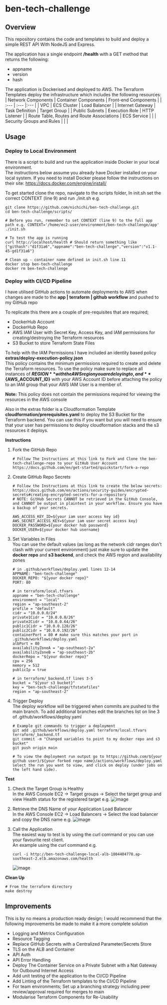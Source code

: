 # ben-tech-challenge
## Overview
This repository contains the code and templates to build and deploy a simple REST API With NodeJS and Express.  
  
The application has a single endpoint **/health** with a GET method that returns the following:
- appname 
- version 
- hash
  
The application is Dockerised and deployed to AWS. The Terraform Templates deploy the infrastructure which includes the following resources: 
| Network Components | Container Components | Front-end Components |
| :---               | :---                 |:---                  |
| VPC                | ECS Cluster          | Load Balancer        |
| Internet Gateway   | Task Definition      | Target Group         |
| Public Subnets     | Execution Role       | HTTP Listener        |
| Route Table, Routes and Route Associations | ECS Service       | |
| Security Groups and Rules |                                    | |
  
## Usage
### Deploy to Local Environment  
There is a script to build and run the application inside Docker in your local environment.  
The instructions below assume you already have Docker installed on your local system. If you need to install Docker please follow the instructions on their site: https://docs.docker.com/engine/install/  
  
To get started clone the repo, navigate to the scripts folder, In init.sh set the correct CONTEXT (line 9) and run ./init.sh e.g.
```
git clone https://github.com/nichichi/ben-tech-challenge.git  
cd ben-tech-challenge/scripts/

# Before you run, remember to set CONTEXT (line 9) to the full app path e.g. CONTEXT='/home/ec2-user/environment/ben-tech-challenge/app'
./init.sh

# To test the app is running
curl http://localhost/health # Should return something like {"githash":"d1f31a6","appname":"ben-tech-challenge","version":"v1.1-45-gd1f31a6"}

# Clean up - container name defined in init.sh line 11
docker stop ben-tech-challenge
docker rm ben-tech-challenge
```  
  
### Deploy with CI/CD Pipeline 
I have utilised GitHub actions to automate deployments to AWS when changes are made to the **app | terraform | github workflow** and pushed to my GitHub repo  
  
To replicate this there are a couple of pre-requisites that are required; 
- DockerHub Account
- DockerHub Repo
- AWS IAM User with Secret Key, Access Key, and IAM permissions for creating/destroying the Terraform resources
- S3 Bucket to store Terraform State Files  
  
To help with the IAM Permissions I have included an identity based policy **extras/deploy-execution-policy.json**  
This policy contains the minimum permissions required to create and delete the Terraform resources. To use the policy make sure to replace all instances of **${REGION}** with the AWS region you are deloying to, and **${AWS_ACCOUNT_ID}** with your AWS Account ID before attaching the policy to an IAM group that your AWS IAM User is a member of.

**Note:** This policy does not contain the permissions required for viewing the resources in the AWS console
  
Also in the extras folder is a Cloudformation Template **cloudformation/prerequisites.yaml** to deploy the S3 Bucket for the Terraform backend. You can use this if you want but you will need to ensure that your user has permissions to deploy cloudformation stacks and the s3 resources it deploys.  
  
**Instructions**
1. Fork the GitHub Repo  
   ```
   # Follow The Instructions at this link to Fork and Clone the ben-tech-challenge-repo to your GitHub User Account
   https://docs.github.com/en/get-started/quickstart/fork-a-repo
   ```
2. Create GitHub Repo Secrets  
   ```
   # Follow the Instructions at this link to create the below secrets: https://docs.github.com/en/actions/security-guides/encrypted-secrets#creating-encrypted-secrets-for-a-repository
   # NOTE: GitHub Secrets CANNOT be retrieved in the GitHub Console, and CANNOT be output in plaintext in your workflow. Ensure you have a backup of your secrets.  
     
   AWS_ACCESS_KEY_ID=${your iam user access key id}
   AWS_SECRET_ACCESS_KEY=${your iam user secret access key}
   DOCKER_PASSWORD=${your docker hub password}
   DOCKER_USER=${your docker hub username}
   ```
3. Set Variables in Files  
   You can use the default values (as long as the network cidr ranges don't clash with your current environment) just make sure to update the **docker repo** and **s3 backend**, and check the AWS region and availability zones
   ```
   # in .github/workflows/deploy.yaml lines 12-14
   APPNAME: "ben-tech-challenge"
   DOCKER_REPO: "${your docker repo}"
   PORT: 80
   
   # in terraform/local.tfvars
   appname = "ben-tech-challenge"
   environment = "local"
   region = "ap-southeast-2"
   profile = "default"
   cidr = "10.0.0.0/24"
   private1Cidr = "10.0.0.0/26"
   private2Cidr = "10.0.0.64/26"
   public1Cidr = "10.0.0.128/26"
   public2Cidr = "10.0.0.192/26"
   containerPort = 80 # make sure this matches your port in .github/workflows/deploy.yaml
   albPort = 80
   availabilityZoneA = "ap-southeast-2a"
   availabilityZoneB = "ap-southeast-2b"
   dockerRepo = "${your docker repo}"
   cpu = 256
   memory = 512
   publicIp = true
   
   # in terraform/_backend.tf lines 3-5
   bucket = "${your s3 bucket}"
   key = "ben-tech-challenge/tfstatefiles"
   region = "ap-southeast-2"
   ```
4. Trigger Deploy  
   The deploy workflow will be triggered when commits are pushed to the main branch. To add additional branches edit the branches list on line 3 of .github/workflows/deploy.yaml
   ```
   # Example git commands to trigger a deployment
   git add .github/workflows/deploy.yaml terraform/local.tfvars terraform/_backend.tf
   git commit -m "Changed variables to point to my docker repo and s3 bucket"
   git push origin main
   
   # To view the deployment run output go to https://github.com/${your github user}/${your forked repo name}/actions/workflows/deploy.yaml select the run you want to view, and click on deploy (under jobs on the left hand side).
   ```
  
  
**Test**  
1. Check the Target Group is Healthy  
   In the AWS Console EC2 -> Target groups -> Select the target group and view Health status for the registered target e.g.
   ![image](https://user-images.githubusercontent.com/7879884/151684214-d03ec96c-d2a5-4ba8-b3de-ac54275162b3.png)

2. Retrieve the DNS Name of your Application Load Balancer  
   In the AWS Console EC2 -> Load Balancers -> Select the load balancer and copy the DNS name e.g.
   ![image](https://user-images.githubusercontent.com/7879884/151684310-2261c688-5587-4152-8b82-0e52e07a90c6.png)

3. Call the Application  
   The easiest way to test is by using the curl command or you can use your favourite rest client.  
   An example using the curl command e.g.
   ```
   curl -i http://ben-tech-challenge-local-alb-1804404778.ap-southeast-2.elb.amazonaws.com/health
   ```
   ![image](https://user-images.githubusercontent.com/7879884/151684387-a3dec703-d8d8-4467-8878-8eae798abcba.png)

  
**Clean Up**  
```
# From the terraform directory
make destroy
```
  
## Improvements
This is by no means a production ready design; I would recommend that the following improvements be made to make it a more complete solution  
- Logging and Metrics Configuration
- Resource Tagging
- Replace GitHub Secrets with a Centralized Parameter/Secrets Store
- TLS on the ALB and Container
- API Auth
- API Error Handling
- Deploy The Container Service on a Private Subnet with a Nat Gateway for Outbound Internet Access
- Add unit testing of the application to the CI/CD Pipeline
- Add Linting of the Terraform templates to the CI/CD Pipeline
- For team environments; Set up a branching strategy including peer review/approval required for merges to main
- Modularise Terraform Components for Re-Usability
